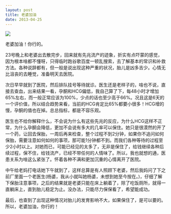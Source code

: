 ```yaml
---
layout: post
title: 老婆加油
date: 2013-04-25
---
```


![](http://www.ashliu.com:8080/uploads/21893233914NKr.jpg)

老婆加油！你行的。

23号晚上和老婆出去散完步，回来就有先兆流产的迹象，折实有点吓蒙的感觉，因为根本啥都不懂呀，只得临时跑谷歌百度一顿乱搜索，去了解基本的常识和补救方法。各种说辞都有，但一般是说出现这种严重的状况，胎儿是凶多吉少。心情无比沮丧的去睡觉，准备明天去医院。

次日早早就到了医院，然后排队挂号等待就诊。医生还是老样子的，啥也不说，直接去查血，出来结果一看，孕酮和HCG偏低，我自己算了下，每48小时才增加65%左右，而一般正常应该为100%，少点的话也至少高于66%。况且这是6天的一个评价值，所以结合趋势来看，当前的HCG肯定比65%都要小很多！HCG增的慢，孕酮的值也在掉。总总指标，都是不容乐观。

医生也不给你解释什么，不会说为什么有这些先兆的反应，为什么HCG这样不正常，为什么孕酮会降低，更加不会说有多大的几率可以保住。她只是很漠然的开了一个药，让回去保胎，一周后再来检查，整个过程不到2分钟，如果你不追问如何保胎，需要注意如何如何的事项，那可能1分钟都不到。而我们各种等待的过程至少2小时以上。对她而已，可能已经见的太多了，无非是保住了，给钱继续各种后续过程，保不住，给钱流产，已经不带任何的人情味了。所以，我也就想的通，医患关系为啥这么紧张了。怀着各种不满和更加沉重的心情离开了医院。

中午给老妈打电话她下午就到了，这样总算是有人照顾下老婆，然后我妈问了下之前厂里面一个老医生(杨婆，我从小就叫她杨婆，未想到她至今按在。)，仔细了解下保胎注意事项，之后的结果就是老婆只能在床上躺着了，除了吃饭厕所，就得一直躺床上，直到胎儿稳定为止。没办法，只能尽力保保看了，希望能成功。

最后，也查到了出现这种情况对胎儿的发育影响不大，如果保住了，是可以要的。所以，老婆加油，你行的！